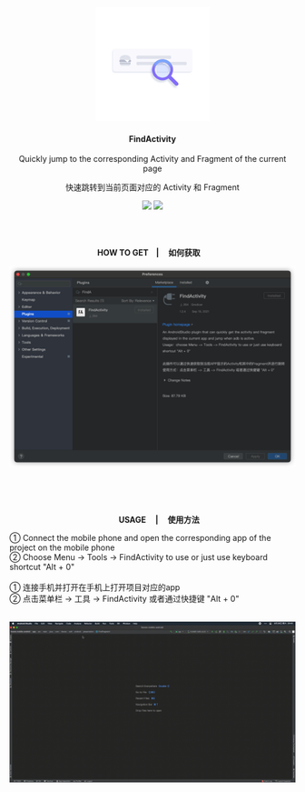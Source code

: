 <p align="center"><img src="img/animation_200.gif"/>

<h4 align="center"><strong>FindActivity</strong></h4>

<p align="center">Quickly jump to the corresponding Activity and Fragment of the current page</p>
<p align="center">快速跳转到当前页面对应的 Activity 和 Fragment</p>
<p align="center">
<img src="https://img.shields.io/badge/language-kotlin-orange.svg"/>
<img src="https://img.shields.io/badge/license-Apache-blue"/>
</p>

<br/><br/>

<p align="center"><strong>HOW TO GET&nbsp;&nbsp;&nbsp;&nbsp;|&nbsp;&nbsp;&nbsp;&nbsp;&nbsp;如何获取&nbsp;&nbsp;&nbsp;&nbsp;</strong></p>
<p align="center"><img src="img/screenshot1.png"/>


<br/><br/><br/>
<p align="center"><strong>&nbsp;&nbsp;&nbsp;&nbsp;&nbsp;&nbsp;&nbsp;USAGE&nbsp;&nbsp;&nbsp;&nbsp;&nbsp;|&nbsp;&nbsp;&nbsp;&nbsp;&nbsp;使用方法</strong></p>
① Connect the mobile phone and open the corresponding app of the project on the mobile phone<br>
② Choose Menu -> Tools -> FindActivity to use or just use keyboard shortcut "Alt + 0"
<br/><br/>
① 连接手机并打开在手机上打开项目对应的app<br>
② 点击菜单栏 -> 工具 -> FindActivity 或者通过快捷键 "Alt + 0"
<br/><br/>
<p align="center"><img src="img/screenshot.gif"/>




